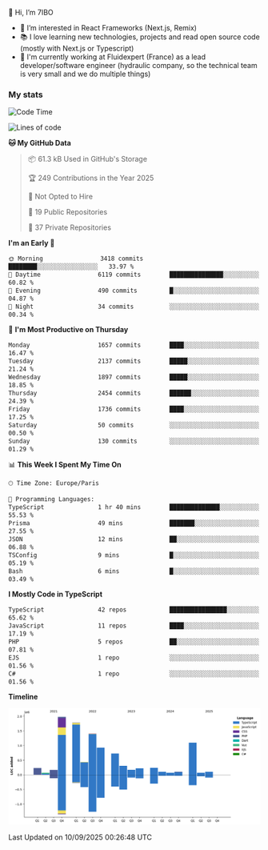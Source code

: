 👋 Hi, I’m 7IBO

- 👀 I’m interested in React Frameworks (Next.js, Remix)
- 📚 I love learning new technologies, projects and read open source code (mostly with Next.js or Typescript)
- 💼 I'm currently working at Fluidexpert (France) as a lead developer/software engineer (hydraulic company, so the technical team is very small and we do multiple things)

### My stats
<!--START_SECTION:waka-->
![Code Time](http://img.shields.io/badge/Code%20Time-1%2C179%20hrs%2028%20mins-blue)

![Lines of code](https://img.shields.io/badge/From%20Hello%20World%20I%27ve%20Written-10.1%20million%20lines%20of%20code-blue)

**🐱 My GitHub Data** 

> 📦 61.3 kB Used in GitHub's Storage 
 > 
> 🏆 249 Contributions in the Year 2025
 > 
> 🚫 Not Opted to Hire
 > 
> 📜 19 Public Repositories 
 > 
> 🔑 37 Private Repositories 
 > 
**I'm an Early 🐤** 

```text
🌞 Morning                3418 commits        ████████░░░░░░░░░░░░░░░░░   33.97 % 
🌆 Daytime                6119 commits        ███████████████░░░░░░░░░░   60.82 % 
🌃 Evening                490 commits         █░░░░░░░░░░░░░░░░░░░░░░░░   04.87 % 
🌙 Night                  34 commits          ░░░░░░░░░░░░░░░░░░░░░░░░░   00.34 % 
```
📅 **I'm Most Productive on Thursday** 

```text
Monday                   1657 commits        ████░░░░░░░░░░░░░░░░░░░░░   16.47 % 
Tuesday                  2137 commits        █████░░░░░░░░░░░░░░░░░░░░   21.24 % 
Wednesday                1897 commits        █████░░░░░░░░░░░░░░░░░░░░   18.85 % 
Thursday                 2454 commits        ██████░░░░░░░░░░░░░░░░░░░   24.39 % 
Friday                   1736 commits        ████░░░░░░░░░░░░░░░░░░░░░   17.25 % 
Saturday                 50 commits          ░░░░░░░░░░░░░░░░░░░░░░░░░   00.50 % 
Sunday                   130 commits         ░░░░░░░░░░░░░░░░░░░░░░░░░   01.29 % 
```


📊 **This Week I Spent My Time On** 

```text
🕑︎ Time Zone: Europe/Paris

💬 Programming Languages: 
TypeScript               1 hr 40 mins        ██████████████░░░░░░░░░░░   55.53 % 
Prisma                   49 mins             ███████░░░░░░░░░░░░░░░░░░   27.55 % 
JSON                     12 mins             ██░░░░░░░░░░░░░░░░░░░░░░░   06.88 % 
TSConfig                 9 mins              █░░░░░░░░░░░░░░░░░░░░░░░░   05.19 % 
Bash                     6 mins              █░░░░░░░░░░░░░░░░░░░░░░░░   03.49 % 
```

**I Mostly Code in TypeScript** 

```text
TypeScript               42 repos            ████████████████░░░░░░░░░   65.62 % 
JavaScript               11 repos            ████░░░░░░░░░░░░░░░░░░░░░   17.19 % 
PHP                      5 repos             ██░░░░░░░░░░░░░░░░░░░░░░░   07.81 % 
EJS                      1 repo              ░░░░░░░░░░░░░░░░░░░░░░░░░   01.56 % 
C#                       1 repo              ░░░░░░░░░░░░░░░░░░░░░░░░░   01.56 % 
```



**Timeline**

![Lines of Code chart](https://raw.githubusercontent.com/7IBO/7IBO/main/assets/bar_graph.png)


 Last Updated on 10/09/2025 00:26:48 UTC
<!--END_SECTION:waka-->

